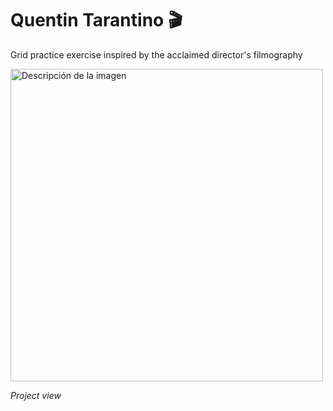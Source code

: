 # Quentin Tarantino 🎬
Grid practice exercise inspired by the acclaimed director's filmography

<p>
  <img src="https://github.com/user-attachments/assets/ff97a662-33f5-4802-adad-889a18c5e000" alt="Descripción de la imagen" width="500"/>
</p>

*Project view*
